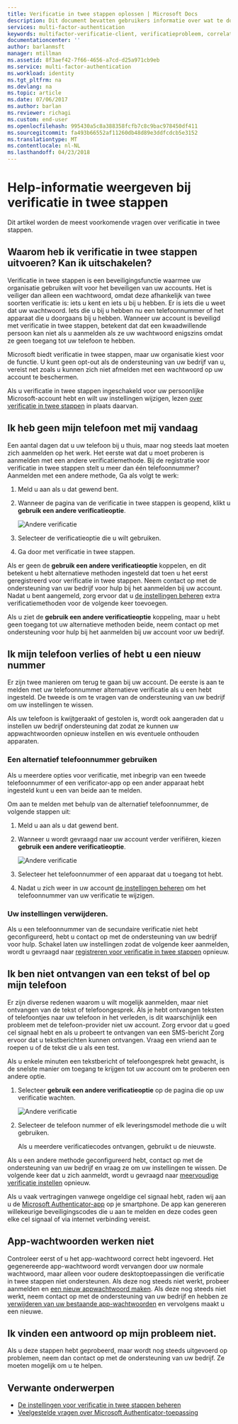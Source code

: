 ```yaml
---
title: Verificatie in twee stappen oplossen | Microsoft Docs
description: Dit document bevatten gebruikers informatie over wat te doen als ze worden uitgevoerd in een probleem met de Azure multi-factor Authentication.
services: multi-factor-authentication
keywords: multifactor-verificatie-client, verificatieprobleem, correlatie-ID
documentationcenter: ''
author: barlanmsft
manager: mtillman
ms.assetid: 8f3aef42-7f66-4656-a7cd-d25a971cb9eb
ms.service: multi-factor-authentication
ms.workload: identity
ms.tgt_pltfrm: na
ms.devlang: na
ms.topic: article
ms.date: 07/06/2017
ms.author: barlan
ms.reviewer: richagi
ms.custom: end-user
ms.openlocfilehash: 995430a5c8a388358fcfb7c8c9bac978450df411
ms.sourcegitcommit: fa493b66552af11260db48d89e3ddfcdcb5e3152
ms.translationtype: MT
ms.contentlocale: nl-NL
ms.lasthandoff: 04/23/2018
---
```

# <a name="get-help-with-two-step-verification"></a>Help-informatie weergeven bij verificatie in twee stappen
Dit artikel worden de meest voorkomende vragen over verificatie in twee stappen.

## <a name="why-do-i-have-to-perform-two-step-verification-can-i-turn-it-off"></a>Waarom heb ik verificatie in twee stappen uitvoeren? Kan ik uitschakelen?

Verificatie in twee stappen is een beveiligingsfunctie waarmee uw organisatie gebruiken wilt voor het beveiligen van uw accounts. Het is veiliger dan alleen een wachtwoord, omdat deze afhankelijk van twee soorten verificatie is: iets u kent en iets u bij u hebben. Er is iets die u weet dat uw wachtwoord. Iets die u bij u hebben nu een telefoonnummer of het apparaat die u doorgaans bij u hebben. Wanneer uw account is beveiligd met verificatie in twee stappen, betekent dat dat een kwaadwillende persoon kan niet als u aanmelden als ze uw wachtwoord enigszins omdat ze geen toegang tot uw telefoon te hebben.

Microsoft biedt verificatie in twee stappen, maar uw organisatie kiest voor de functie. U kunt geen opt-out als de ondersteuning van uw bedrijf van u, vereist net zoals u kunnen zich niet afmelden met een wachtwoord op uw account te beschermen.

Als u verificatie in twee stappen ingeschakeld voor uw persoonlijke Microsoft-account hebt en wilt uw instellingen wijzigen, lezen [over verificatie in twee stappen](https://support.microsoft.com/help/12408/microsoft-account-about-two-step-verification) in plaats daarvan.

## <a name="i-dont-have-my-phone-with-me-today"></a>Ik heb geen mijn telefoon met mij vandaag

Een aantal dagen dat u uw telefoon bij u thuis, maar nog steeds laat moeten zich aanmelden op het werk. Het eerste wat dat u moet proberen is aanmelden met een andere verificatiemethode. Bij de registratie voor verificatie in twee stappen stelt u meer dan één telefoonnummer? Aanmelden met een andere methode, Ga als volgt te werk:

1. Meld u aan als u dat gewend bent.
2. Wanneer de pagina van de verificatie in twee stappen is geopend, klikt u **gebruik een andere verificatieoptie**.

   ![Andere verificatie](./media/multi-factor-authentication-end-user-troubleshoot/diff_option.png)

3. Selecteer de verificatieoptie die u wilt gebruiken.
4. Ga door met verificatie in twee stappen.

Als er geen de **gebruik een andere verificatieoptie** koppelen, en dit betekent u hebt alternatieve methoden ingesteld dat toen u het eerst geregistreerd voor verificatie in twee stappen. Neem contact op met de ondersteuning van uw bedrijf voor hulp bij het aanmelden bij uw account. Nadat u bent aangemeld, zorg ervoor dat u [de instellingen beheren](multi-factor-authentication-end-user-manage-settings.md) extra verificatiemethoden voor de volgende keer toevoegen.

Als u ziet de **gebruik een andere verificatieoptie** koppeling, maar u hebt geen toegang tot uw alternatieve methoden beide, neem contact op met ondersteuning voor hulp bij het aanmelden bij uw account voor uw bedrijf.

## <a name="i-lost-my-phone-or-got-a-new-number"></a>Ik mijn telefoon verlies of hebt u een nieuw nummer
Er zijn twee manieren om terug te gaan bij uw account. De eerste is aan te melden met uw telefoonnummer alternatieve verificatie als u een hebt ingesteld. De tweede is om te vragen van de ondersteuning van uw bedrijf om uw instellingen te wissen.

Als uw telefoon is kwijtgeraakt of gestolen is, wordt ook aangeraden dat u instellen uw bedrijf ondersteuning dat zodat ze kunnen uw appwachtwoorden opnieuw instellen en wis eventuele onthouden apparaten.

### <a name="use-an-alternate-phone-number"></a>Een alternatief telefoonnummer gebruiken
Als u meerdere opties voor verificatie, met inbegrip van een tweede telefoonnummer of een verificator-app op een ander apparaat hebt ingesteld kunt u een van beide aan te melden.

Om aan te melden met behulp van de alternatief telefoonnummer, de volgende stappen uit:

1. Meld u aan als u dat gewend bent.
2. Wanneer u wordt gevraagd naar uw account verder verifiëren, kiezen **gebruik een andere verificatieoptie**.

   ![Andere verificatie](./media/multi-factor-authentication-end-user-troubleshoot/diff_option.png)

3. Selecteer het telefoonnummer of een apparaat dat u toegang tot hebt.
4. Nadat u zich weer in uw account [de instellingen beheren](multi-factor-authentication-end-user-manage-settings.md) om het telefoonnummer van uw verificatie te wijzigen.

### <a name="clear-your-settings"></a>Uw instellingen verwijderen.
Als u een telefoonnummer van de secundaire verificatie niet hebt geconfigureerd, hebt u contact op met de ondersteuning van uw bedrijf voor hulp. Schakel laten uw instellingen zodat de volgende keer aanmelden, wordt u gevraagd naar [registreren voor verificatie in twee stappen](multi-factor-authentication-end-user-first-time.md) opnieuw.

## <a name="i-am-not-receiving-a-text-or-call-on-my-phone"></a>Ik ben niet ontvangen van een tekst of bel op mijn telefoon
Er zijn diverse redenen waarom u wilt mogelijk aanmelden, maar niet ontvangen van de tekst of telefoongesprek. Als je hebt ontvangen teksten of telefoontjes naar uw telefoon in het verleden, is dit waarschijnlijk een probleem met de telefoon-provider niet uw account. Zorg ervoor dat u goed cel signaal hebt en als u probeert te ontvangen van een SMS-bericht Zorg ervoor dat u tekstberichten kunnen ontvangen. Vraag een vriend aan te roepen u of de tekst die u als een test.

Als u enkele minuten een tekstbericht of telefoongesprek hebt gewacht, is de snelste manier om toegang te krijgen tot uw account om te proberen een andere optie.

1. Selecteer **gebruik een andere verificatieoptie** op de pagina die op uw verificatie wachten.

    ![Andere verificatie](./media/multi-factor-authentication-end-user-troubleshoot/diff_option.png)
2. Selecteer de telefoon nummer of elk leveringsmodel methode die u wilt gebruiken.

    Als u meerdere verificatiecodes ontvangen, gebruikt u de nieuwste.

Als u een andere methode geconfigureerd hebt, contact op met de ondersteuning van uw bedrijf en vraag ze om uw instellingen te wissen. De volgende keer dat u zich aanmeldt, wordt u gevraagd naar [meervoudige verificatie instellen](multi-factor-authentication-end-user-first-time.md) opnieuw.

Als u vaak vertragingen vanwege ongeldige cel signaal hebt, raden wij aan u de [Microsoft Authenticator-app](microsoft-authenticator-app-how-to.md) op je smartphone. De app kan genereren willekeurige beveiligingscodes die u aan te melden en deze codes geen elke cel signaal of via internet verbinding vereist.

## <a name="app-passwords-are-not-working"></a>App-wachtwoorden werken niet
Controleer eerst of u het app-wachtwoord correct hebt ingevoerd. Het gegenereerde app-wachtwoord wordt vervangen door uw normale wachtwoord, maar alleen voor oudere desktoptoepassingen die verificatie in twee stappen niet ondersteunen. Als deze nog steeds niet werkt, probeer aanmelden en [een nieuw appwachtwoord maken](multi-factor-authentication-end-user-app-passwords.md).  Als deze nog steeds niet werkt, neem contact op met de ondersteuning van uw bedrijf en hebben ze [verwijderen van uw bestaande app-wachtwoorden](../../active-directory/authentication/howto-mfa-userdevicesettings.md) en vervolgens maakt u een nieuwe.

## <a name="i-didnt-find-an-answer-to-my-problem"></a>Ik vinden een antwoord op mijn probleem niet.
Als u deze stappen hebt geprobeerd, maar wordt nog steeds uitgevoerd op problemen, neem dan contact op met de ondersteuning van uw bedrijf. Ze moeten mogelijk om u te helpen.

## <a name="related-topics"></a>Verwante onderwerpen
* [De instellingen voor verificatie in twee stappen beheren](multi-factor-authentication-end-user-manage-settings.md)  
* [Veelgestelde vragen over Microsoft Authenticator-toepassing](microsoft-authenticator-app-faq.md)
